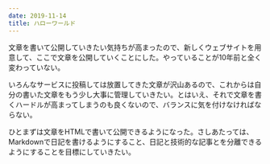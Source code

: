 ```yaml
---
date: 2019-11-14
title: ハローワールド
---
```


文章を書いて公開していきたい気持ちが高まったので、新しくウェブサイトを用意して、ここで文章を公開していくことにした。やっていることが10年前と全く変わっていない。

いろんなサービスに投稿しては放置してきた文章が沢山あるので、これからは自分の書いた文章をもう少し大事に管理していきたい。とはいえ、それで文章を書くハードルが高まってしまうのも良くないので、バランスに気を付けなければならない。

ひとまずは文章をHTMLで書いて公開できるようになった。さしあたっては、Markdownで日記を書けるようにすること、日記と技術的な記事とを分離できるようにすることを目標にしていきたい。
